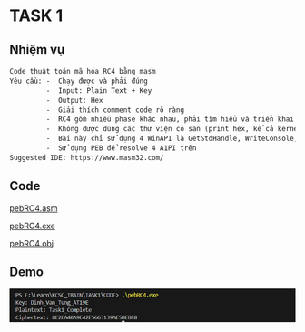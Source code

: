 # TASK 1

## Nhiệm vụ

```txt
Code thuật toán mã hóa RC4 bằng masm
Yêu cầu: -  Chạy được và phải đúng
         -  Input: Plain Text + Key
         -  Output: Hex 
         -  Giải thích comment code rõ ràng
         -  RC4 gồm nhiều phase khác nhau, phải tìm hiểu và triển khai các phase đó ở dạng hàm
         -  Không được dùng các thư viện có sẵn (print hex, kể cả kernel32.dll để gọi API,...) 
         -  Bài này chỉ sử dụng 4 WinAPI là GetStdHandle, WriteConsole, ReadConsole và ExitProcess
         -  Sử dụng PEB để resolve 4 A1PI trên
Suggested IDE: https://www.masm32.com/
```

## Code

[pebRC4.asm](CODE/pebRC4.asm)

[pebRC4.exe](CODE/pebRC4.exe)

[pebRC4.obj](CODE/pebRC4.obj)

## Demo

![alt text](IMG/image.png)

